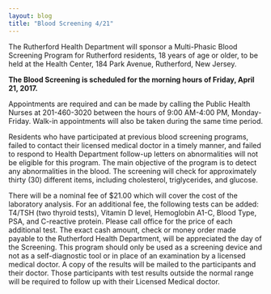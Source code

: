 ```yaml
---
layout: blog
title: "Blood Screening 4/21"
---
```



The Rutherford Health Department will sponsor a Multi-Phasic Blood Screening Program for Rutherford residents, 18 years of age or older, to be held at the Health Center, 184 Park Avenue, Rutherford, New Jersey.

**The Blood Screening is scheduled for the morning hours of Friday, April 21, 2017.** 

Appointments are required and can be made by calling the Public Health Nurses at 201-460-3020 between the hours of 9:00 AM-4:00 PM, Monday-Friday. Walk-in appointments will also be taken during the same time period. 

Residents who have participated at previous blood screening programs, failed to contact their licensed medical doctor in a timely manner, and failed to respond to Health Department follow-up letters on abnormalities will not be eligible for this program. The main objective of the program is to detect any abnormalities in the blood. The screening will check for approximately thirty (30) different items, including cholesterol, triglycerides, and glucose. 

There will be a nominal fee of $21.00 which will cover the cost of the laboratory analysis. For an additional fee, the
following tests can be added: T4/TSH (two thyroid tests), Vitamin D level, Hemoglobin A1-C, Blood Type, PSA, and C-reactive protein. Please call office for the price of each additional test. The exact cash amount, check or money order made payable to the Rutherford Health Department, will be appreciated the day of the Screening. This program should only be used as a screening device and not as a self-diagnostic tool or in place of an examination by a licensed medical doctor. A copy of the results will be mailed to the participants and their doctor. Those participants with test results outside the normal range will be required to follow up with their Licensed Medical doctor.
